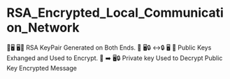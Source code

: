 # RSA_Encrypted_Local_Communication_Network
🔐🖥    🖥🔐 RSA KeyPair Generated on Both Ends. 🔑  🖥🔒 ↔️🔒 🖥 🔑 Public Keys Exhanged and Used to Encrypt.  🔑  ➡️ 🖥🔒 Private key Used to Decrypt Public Key Encrypted Message
